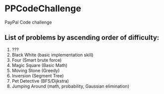# PPCodeChallenge
PayPal Code challenge

## List of problems by ascending order of difficulty:
1. ???
2. Black White (basic implementation skill)
3. Four (Smart brute force)
4. Magic Square (Basic Math)
5. Moving Stone (Greedy)
6. Inversion (Segment Tree)
7. Pet Detective (BFS/Dijkstra)
8. Jumping Around (math, probability, Gaussian elimination)
